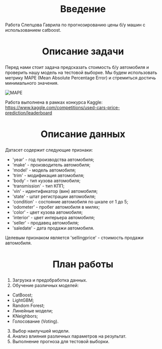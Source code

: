 <h2 style = "text-align:center;
             font-size:30px;"> Введение </h2>
             
Работа Слепцова Гаврила по прогнозированию цены б/у машин с использованием catboost.

<h2 style = "text-align:center;
             font-size:30px;"> Описание задачи </h2>
    
Перед нами стоит задача предсказать стоимость б/у автомобиля и проверить нашу модель на тестовой выборке. Мы будем использовать метрику MAPE (Mean Absolute Percentage Error) и стремиться достичь минимального значения.

![MAPE](https://www.googleapis.com/download/storage/v1/b/kaggle-user-content/o/inbox%2F452676%2F99bf86af22241438a654f7e8eecf294e%2F2023-03-20%20%2017.16.01.png?generation=1679314590278751&alt=media)

Работа выполнена в рамках конкурса Kaggle: https://www.kaggle.com/competitions/used-cars-price-prediction/leaderboard

<h2 style = "text-align:center;
             font-size:30px;"> Описание данных </h2>

Датасет содержит следующие признаки:

- 'year' - год производства автомобиля;
- 'make' - производитель автомобиля;
- 'model' - модель автомобиля;
- 'trim' - модификация автомобиля;
- 'body' - тип кузова автомобиля;
- 'transmission' - тип КПП;
- 'vin' - идентификатор (вин) автомобиля;
- 'state' - штат регистрации автомобиля;
- 'condition' - состояние автомобиля по шкале от 1 до 5;
- 'odometer' - пробег автомобиля в милях;
- 'color' - цвет кузова автомобиля;
- 'interior' - цвет интерьера автомобиля;
- 'seller' - продавец автомобиля;
- 'saledate' - дата продажи автомобиля.

Целевым признаком является 'sellingprice' - стоимость продажи автомобиля.

<h2 style = "text-align:center;
             font-size:30px;"> План работы </h2>
    
1. Загрузка и предобработка данных.
2. Обучение различных моделей:
- CatBoost;
- LightGBM;
- Random Forest;
- Линейные модели;
- KNeighbors;
- Голосование (Voting).
3. Выбор наилучшей модели.
4. Анализ влияния различных параметров на результат.
5. Выполнение прогноза для тестовой выборки.
